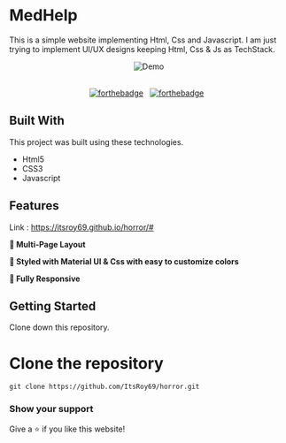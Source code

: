 # MedHelp

This is a simple website implementing Html, Css and Javascript. I am just trying to implement UI/UX designs keeping Html, Css & Js as TechStack.

<div align="center">
  <img alt="Demo" src="https://user-images.githubusercontent.com/78967360/168626737-ff62052c-a426-44b5-beb1-0405572b2176.png" />
</div>

<br/>

<center>

[![forthebadge](https://forthebadge.com/images/badges/built-with-love.svg)](https://forthebadge.com) &nbsp;
[![forthebadge](https://forthebadge.com/images/badges/made-with-javascript.svg)](https://forthebadge.com) &nbsp;

</center>

## Built With

This project was built using these technologies.

- Html5
- CSS3
- Javascript

## Features

Link : https://itsroy69.github.io/horror/#


**📖 Multi-Page Layout**

**🎨 Styled with Material UI & Css with easy to customize colors**

**📱 Fully Responsive**

## Getting Started

Clone down this repository. 
# Clone the repository
`git clone https://github.com/ItsRoy69/horror.git`

### Show your support

Give a ⭐ if you like this website!
